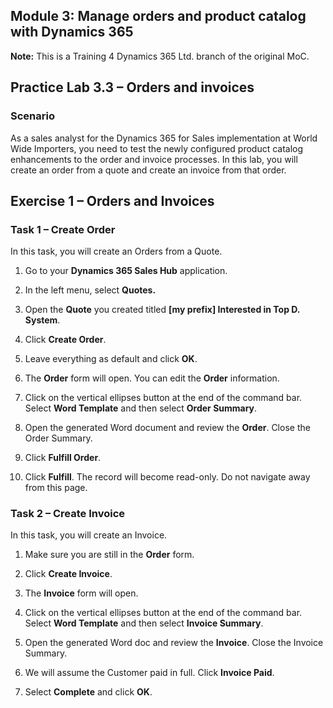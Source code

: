 ## Module 3: Manage orders and product catalog with Dynamics 365

**Note:** This is a Training 4 Dynamics 365 Ltd. branch of the original MoC.

## Practice Lab 3.3 – Orders and invoices

### Scenario

As a sales analyst for the Dynamics 365 for Sales implementation at World Wide
Importers, you need to test the newly configured product catalog enhancements to
the order and invoice processes. In this lab, you will create an order from a
quote and create an invoice from that order.

## Exercise 1 – Orders and Invoices

### Task 1 – Create Order

In this task, you will create an Orders from a Quote.

1. Go to your **Dynamics 365 Sales Hub** application.

1. In the left menu, select **Quotes.**

1. Open the **Quote** you created titled **[my prefix] Interested in Top D. System**.

1. Click **Create Order**.

1. Leave everything as default and click **OK**.

1. The **Order** form will open. You can edit the **Order** information.

1. Click on the vertical ellipses button at the end of the command bar. Select **Word Template** and then select **Order Summary**.

1. Open the generated Word document and review the **Order**. Close the Order Summary.

1. Click **Fulfill Order**.

1. Click **Fulfill**. The record will become read-only. Do not navigate away from this page.

### Task 2 – Create Invoice

In this task, you will create an Invoice.

1. Make sure you are still in the **Order** form.

1. Click **Create Invoice**.

1. The **Invoice** form will open.

1. Click on the vertical ellipses button at the end of the command bar. Select **Word Template** and then select **Invoice Summary**.

1. Open the generated Word doc and review the **Invoice**. Close the Invoice Summary.

1. We will assume the Customer paid in full. Click **Invoice Paid**.

1. Select **Complete** and click **OK**.

